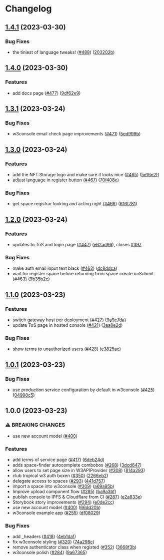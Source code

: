 # Changelog

## [1.4.1](https://github.com/web3-storage/w3ui/compare/w3console-v1.4.0...w3console-v1.4.1) (2023-03-30)


### Bug Fixes

* the tiniest of language tweaks! ([#488](https://github.com/web3-storage/w3ui/issues/488)) ([203202b](https://github.com/web3-storage/w3ui/commit/203202b77b710f84fce884aa815da165997ceb5d))

## [1.4.0](https://github.com/web3-storage/w3ui/compare/w3console-v1.3.1...w3console-v1.4.0) (2023-03-30)


### Features

* add docs page ([#477](https://github.com/web3-storage/w3ui/issues/477)) ([9df62e9](https://github.com/web3-storage/w3ui/commit/9df62e91e6e1e0295a925ac91ee7ea5715cf05ac))

## [1.3.1](https://github.com/web3-storage/w3ui/compare/w3console-v1.3.0...w3console-v1.3.1) (2023-03-24)


### Bug Fixes

* w3console email check page improvements ([#471](https://github.com/web3-storage/w3ui/issues/471)) ([5ed999b](https://github.com/web3-storage/w3ui/commit/5ed999b10048e0af673fc560df83ecfbf6715b9c))

## [1.3.0](https://github.com/web3-storage/w3ui/compare/w3console-v1.2.0...w3console-v1.3.0) (2023-03-24)


### Features

* add the NFT.Storage logo and make sure it looks nice ([#465](https://github.com/web3-storage/w3ui/issues/465)) ([5e16e2f](https://github.com/web3-storage/w3ui/commit/5e16e2f80ba5376f92a9b2697671516023b94005))
* adjust language in register button ([#467](https://github.com/web3-storage/w3ui/issues/467)) ([70f408e](https://github.com/web3-storage/w3ui/commit/70f408eb8bd5ed0b4cf14583638e15eba5bfc465))


### Bug Fixes

* get space registrar looking and acting right ([#466](https://github.com/web3-storage/w3ui/issues/466)) ([616f781](https://github.com/web3-storage/w3ui/commit/616f781979de6f5e595c86ee6ac3b827b6b16edf))

## [1.2.0](https://github.com/web3-storage/w3ui/compare/w3console-v1.1.0...w3console-v1.2.0) (2023-03-24)


### Features

* updates to ToS and login page ([#447](https://github.com/web3-storage/w3ui/issues/447)) ([e62ad96](https://github.com/web3-storage/w3ui/commit/e62ad969b73d1b694f75c172febf3b5ad5fba6a6)), closes [#397](https://github.com/web3-storage/w3ui/issues/397)


### Bug Fixes

* make auth email input text black ([#462](https://github.com/web3-storage/w3ui/issues/462)) ([dc8ddca](https://github.com/web3-storage/w3ui/commit/dc8ddca49c525f08d0968bfc74f22c5595e68f7d))
* wait for register space before returning from space create onSubmit ([#463](https://github.com/web3-storage/w3ui/issues/463)) ([9b35b2c](https://github.com/web3-storage/w3ui/commit/9b35b2cbdc571126873bb8d2bc58e2d7860b230f))

## [1.1.0](https://github.com/web3-storage/w3ui/compare/w3console-v1.0.1...w3console-v1.1.0) (2023-03-23)


### Features

* switch gateway host per deployment ([#427](https://github.com/web3-storage/w3ui/issues/427)) ([9a9c7da](https://github.com/web3-storage/w3ui/commit/9a9c7da6b5ac84189ee727ce7ee14594ac7d5224))
* update ToS page in hosted console ([#421](https://github.com/web3-storage/w3ui/issues/421)) ([3aa8e2d](https://github.com/web3-storage/w3ui/commit/3aa8e2d17e205c73a80861bd23df9e0a570c5ce7))


### Bug Fixes

* show terms to unauthorized users ([#428](https://github.com/web3-storage/w3ui/issues/428)) ([e3825ac](https://github.com/web3-storage/w3ui/commit/e3825ac63227d57e0ec7ad9419cdb3db1352f7a2))

## [1.0.1](https://github.com/web3-storage/w3ui/compare/w3console-v1.0.0...w3console-v1.0.1) (2023-03-23)


### Bug Fixes

* use production service configuration by default in w3console ([#425](https://github.com/web3-storage/w3ui/issues/425)) ([04990c5](https://github.com/web3-storage/w3ui/commit/04990c57e3575d0c12ff1eb7420d0d64c5415c26))

## 1.0.0 (2023-03-23)


### ⚠ BREAKING CHANGES

* use new account model ([#400](https://github.com/web3-storage/w3ui/issues/400))

### Features

* add terms of service page ([#417](https://github.com/web3-storage/w3ui/issues/417)) ([6deb24d](https://github.com/web3-storage/w3ui/commit/6deb24ddf069e07ef2619f2df31ad08e7b072457))
* adds space-finder autocomplete combobox ([#268](https://github.com/web3-storage/w3ui/issues/268)) ([3dcd647](https://github.com/web3-storage/w3ui/commit/3dcd647d3c05c6b403a439af58688885073631b8))
* allow users to set page size in W3APIProvider ([#308](https://github.com/web3-storage/w3ui/issues/308)) ([814a293](https://github.com/web3-storage/w3ui/commit/814a2936e651c32f8f759bcd04c5d21d3b040de3))
* club tropical w3 auth boxen ([#350](https://github.com/web3-storage/w3ui/issues/350)) ([2266eb2](https://github.com/web3-storage/w3ui/commit/2266eb26d500058fa10cb67084ff4168dd230873))
* delegate access to spaces ([#293](https://github.com/web3-storage/w3ui/issues/293)) ([441d757](https://github.com/web3-storage/w3ui/commit/441d7573f628e358aa76fe8313f01e209c42c68f))
* import a space into w3console ([#309](https://github.com/web3-storage/w3ui/issues/309)) ([a69a95b](https://github.com/web3-storage/w3ui/commit/a69a95bbd83b0caf3babff55fb40891b94122b92))
* Improve upload component flow ([#285](https://github.com/web3-storage/w3ui/issues/285)) ([ba9a3bf](https://github.com/web3-storage/w3ui/commit/ba9a3bfcb8a98cbddb421263b7d8a145964d7b48))
* publish console to IPFS & Cloudflare from CI ([#287](https://github.com/web3-storage/w3ui/issues/287)) ([e2a833e](https://github.com/web3-storage/w3ui/commit/e2a833e16b3f055523eeb4ba4f93c06fb616ef6a))
* Storybook story improvements ([#294](https://github.com/web3-storage/w3ui/issues/294)) ([e0de2cc](https://github.com/web3-storage/w3ui/commit/e0de2cc57525418663be6b6a33c01be9ea3ca7f5))
* use new account model ([#400](https://github.com/web3-storage/w3ui/issues/400)) ([66dd20b](https://github.com/web3-storage/w3ui/commit/66dd20b3a95fc496da1aeb40342c8f691d147c7e))
* w3console example app ([#255](https://github.com/web3-storage/w3ui/issues/255)) ([df08029](https://github.com/web3-storage/w3ui/commit/df0802948f281ddd8dd78d67fd7e7437acb9434c))


### Bug Fixes

* add _headers ([#418](https://github.com/web3-storage/w3ui/issues/418)) ([4eb1da1](https://github.com/web3-storage/w3ui/commit/4eb1da1faf0408f08692153d374faacb287581cb))
* fix w3console styling ([#320](https://github.com/web3-storage/w3ui/issues/320)) ([74a298c](https://github.com/web3-storage/w3ui/commit/74a298cb3c0a09e005ca1394e46604f7ee6ad2fb))
* remove authenticator class when registed ([#352](https://github.com/web3-storage/w3ui/issues/352)) ([3668f3b](https://github.com/web3-storage/w3ui/commit/3668f3b739a0fab88934f28836eb45f549c2b6e5))
* w3console polish ([#284](https://github.com/web3-storage/w3ui/issues/284)) ([9a67365](https://github.com/web3-storage/w3ui/commit/9a67365906b139e21f335c2ad9c77b4551aeff31))

